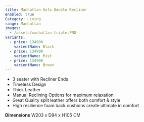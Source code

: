 ```yaml
---
title: Manhattan Sofa Double Recliner
enabled: true
Category: Living
range: Manhattan
images:
  - /assets/manhattan triple.PNG
variants:
  - price: 134900
    varientName: Black
  - price: 134900
    varientName: Mist
  - price: 134900
    varientName: Brown
---
```

* 3 seater with Recliner Ends
* Timeless Design
* Thick Leather
* Manual Reclining Options for maximum relaxation
* Great Quality split leather offers both comfort & style
* High resilience foam back cushions create ultimate in comfort


**Dimensions**
W203 x D94 x H105 CM